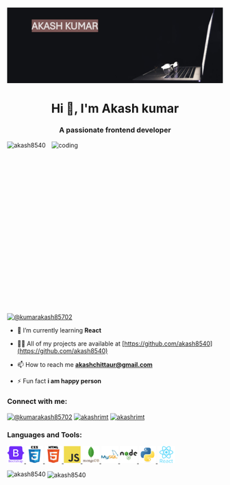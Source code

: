 ![logo](https://github.com/akash8540/akash8540/blob/main/glasses-lie-laptop-reflecting-light-from-screen-dark.jpg)
<h1 align="center">Hi 👋, I'm Akash kumar</h1>
<h3 align="center">A passionate frontend developer</h3>

<img src="https://camo.githubusercontent.com/87af9a9fec730c94fc8b08eb21fa5ef6ab7831a67ba17bf8cc76696f6e4be1ef/68747470733a2f2f63646e2e6472696262626c652e636f6d2f75736572732f313138373833362f73637265656e73686f74732f363533393432392f70726f6772616d65722e676966"  align="right"  alt="coding" width="400" height="400">

<p align="left"> <img src="https://komarev.com/ghpvc/?username=akash8540&label=Profile%20views&color=0e75b6&style=flat" alt="akash8540" /> </p>

<p align="left"> <a href="https://twitter.com/@kumarakash85702" target="blank"><img src="https://img.shields.io/twitter/follow/@kumarakash85702?logo=twitter&style=for-the-badge" alt="@kumarakash85702" /></a> </p>

- 🌱 I’m currently learning **React**

- 👨‍💻 All of my projects are available at [https://github.com/akash8540](https://github.com/akash8540)

- 📫 How to reach me **akashchittaur@gmail.com**

- ⚡ Fun fact **i am happy person**

<h3 align="left">Connect with me:</h3>
<p align="left">
<a href="https://twitter.com/@kumarakash85702" target="blank"><img align="center" src="https://raw.githubusercontent.com/rahuldkjain/github-profile-readme-generator/master/src/images/icons/Social/twitter.svg" alt="@kumarakash85702" height="30" width="40" /></a>
<a href="https://linkedin.com/in/akashrimt" target="blank"><img align="center" src="https://raw.githubusercontent.com/rahuldkjain/github-profile-readme-generator/master/src/images/icons/Social/linked-in-alt.svg" alt="akashrimt" height="30" width="40" /></a>
<a href="https://www.leetcode.com/akashrimt" target="blank"><img align="center" src="https://raw.githubusercontent.com/rahuldkjain/github-profile-readme-generator/master/src/images/icons/Social/leet-code.svg" alt="akashrimt" height="30" width="40" /></a>
</p>

<h3 align="left">Languages and Tools:</h3>
<p align="left"> <a href="https://getbootstrap.com" target="_blank" rel="noreferrer"> <img src="https://raw.githubusercontent.com/devicons/devicon/master/icons/bootstrap/bootstrap-plain-wordmark.svg" alt="bootstrap" width="40" height="40"/> </a> <a href="https://www.w3schools.com/css/" target="_blank" rel="noreferrer"> <img src="https://raw.githubusercontent.com/devicons/devicon/master/icons/css3/css3-original-wordmark.svg" alt="css3" width="40" height="40"/> </a> <a href="https://www.w3.org/html/" target="_blank" rel="noreferrer"> <img src="https://raw.githubusercontent.com/devicons/devicon/master/icons/html5/html5-original-wordmark.svg" alt="html5" width="40" height="40"/> </a> <a href="https://developer.mozilla.org/en-US/docs/Web/JavaScript" target="_blank" rel="noreferrer"> <img src="https://raw.githubusercontent.com/devicons/devicon/master/icons/javascript/javascript-original.svg" alt="javascript" width="40" height="40"/> </a> <a href="https://www.mongodb.com/" target="_blank" rel="noreferrer"> <img src="https://raw.githubusercontent.com/devicons/devicon/master/icons/mongodb/mongodb-original-wordmark.svg" alt="mongodb" width="40" height="40"/> </a> <a href="https://www.mysql.com/" target="_blank" rel="noreferrer"> <img src="https://raw.githubusercontent.com/devicons/devicon/master/icons/mysql/mysql-original-wordmark.svg" alt="mysql" width="40" height="40"/> </a> <a href="https://nodejs.org" target="_blank" rel="noreferrer"> <img src="https://raw.githubusercontent.com/devicons/devicon/master/icons/nodejs/nodejs-original-wordmark.svg" alt="nodejs" width="40" height="40"/> </a> <a href="https://www.python.org" target="_blank" rel="noreferrer"> <img src="https://raw.githubusercontent.com/devicons/devicon/master/icons/python/python-original.svg" alt="python" width="40" height="40"/> </a> <a href="https://reactjs.org/" target="_blank" rel="noreferrer"> <img src="https://raw.githubusercontent.com/devicons/devicon/master/icons/react/react-original-wordmark.svg" alt="react" width="40" height="40"/> </a> </p>

<p><img align="left" src="https://github-readme-stats.vercel.app/api/top-langs?username=akash8540&show_icons=true&locale=en&layout=compact" alt="akash8540" /></p>

<p>&nbsp;<img align="center" src="https://github-readme-stats.vercel.app/api?username=akash8540&show_icons=true&locale=en" alt="akash8540" /></p>















